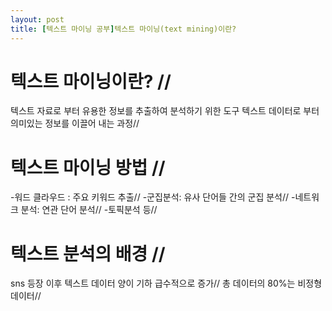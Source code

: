 ```yaml
---
layout: post
title: [텍스트 마이닝 공부]텍스트 마이닝(text mining)이란? 
---
```

# 텍스트 마이닝이란? //  
텍스트 자료로 부터 유용한 정보를 추출하여 분석하기 위한 도구 
텍스트 데이터로 부터 의미있는 정보를 이끌어 내는 과정//

# 텍스트 마이닝 방법 // 
-워드 클라우드 : 주요 키워드 추출//
-군집분석: 유사 단어들 간의 군집 분석//
-네트워크 분석: 연관 단어 분석//
-토픽분석 등//

# 텍스트 분석의 배경 //
sns 등장 이후 텍스트 데이터 양이 기하 급수적으로 증가//
총 데이터의 80%는 비정형 데이터// 
